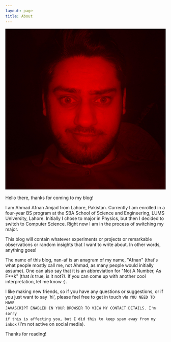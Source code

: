 ```yaml
---
layout: page
title: About
---
```


![This is me!](images/IMG_20190406_231853_2-01.jpeg)

Hello there, thanks for coming to my blog!

I am Ahmad Afnan Amjad from Lahore, Pakistan. Currently I am enrolled in a four-year BS program at the SBA School of Science and Engineering, LUMS University, Lahore. Initially I chose to major in Physics, but then I decided to switch to Computer Science. Right now I am in the process of switching my major.

This blog will contain whatever experiments or projects or remarkable observations or random insights that I want to write about. In other words, anything goes!

The name of this blog, nan-af is an anagram of my name, "Afnan" (that's what people mostly call me, not Ahmad, as many people would initially assume). One can also say that it is an abbreviation for "Not A Number, As F\*\*k" (that *is* true, is it not?). If you can come up with another cool interpretation, let me know :).

I like making new friends, so if you have any questions or suggestions, or if you just want to say 'hi', please feel free to get in touch via <span id="contact"/> <noscript><code>YOU NEED TO HAVE JAVASCRIPT ENABLED IN YOUR BROWSER TO VIEW MY CONTACT DETAILS. I'm sorry if this is affecting you, but I did this to keep spam away from my inbox</code></noscript> (I'm not active on social media).

<script language="Javascript" type="text/javascript">
    // Protection against spambots.
    // Probably a bit overkill, or maybe it's insufficient, IDK,
    // but it's definitely not the most straightforward way to do it.
    // I'm doing this because I really do not want to have
    // non-clickable contact details on my Blog.

    // Here I've replaced important information with the equivalent HTML ASCII codes.
    // it is split up into several parts,
    // and the parts are shuffled.
    // Automated tools that just look at the source code
    // will hopefully be unable to find my contact details.
    // But when the page is rendered, and this JavaScript code is executed,
    // everything comes out in perfect condition as clickable links.

    // I think this is pretty clever. I like it!

    let e_part1_0 = "&#097;&#102;&#110;&#097;&#110;";
    let e_part0_1 = "&#116;&#111;";
    let w_part1_0 = "&#057;&#050;&#051;";
    let e_part1_1 = "&#109;&#117;&#103;&#104;&#097;&#108;";
    let e_part0_0 = "&#109;&#097;&#105;&#108;";
    let w_part0 = "https://api.whatsapp.com/send?phone=";
    let e_part3_0 = "&#099;&#111;&#109;";
    let e_part2_1 = "&#109;&#097;&#105;&#108;";
    let w_part1_2 = "&#053;&#053;&#050;";
    let e_part2_0 = "&#104;&#111;&#116;";
    let w_part1_1 = "&#050;&#051;&#053;";
    let w_part1_3 = "&#056;&#056;&#056;";

    let e = e_part0_0 + e_part0_1 + ":" + e_part1_0 + e_part1_1 + "@" + e_part2_0 + e_part2_1 + "." + e_part3_0;    //assembled email
    let w = w_part0 + w_part1_0 + w_part1_1 + w_part1_2 + w_part1_3;    // assembled whatsapp link

    document.getElementById("contact").innerHTML = " <a href=" + e + ">email</a>" + " or " + "<a href=" + w + ">WhatsApp</a> ";
</script>

Thanks for reading!
